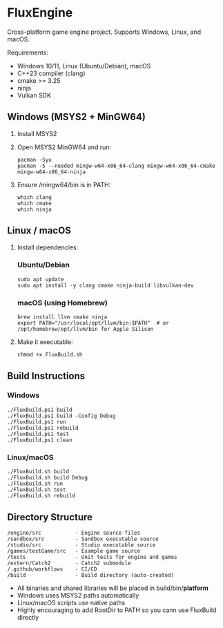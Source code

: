 # FluxEngine

Cross-platform game engine project. Supports Windows, Linux, and macOS.

Requirements:

- Windows 10/11, Linux (Ubuntu/Debian), macOS
- C++23 compiler (clang)
- cmake >= 3.25
- ninja
- Vulkan SDK

## Windows (MSYS2 + MinGW64)

1. Install MSYS2

2. Open MSYS2 MinGW64 and run:

    ```batch
    pacman -Syu
    pacman -S --needed mingw-w64-x86_64-clang mingw-w64-x86_64-cmake mingw-w64-x86_64-ninja
    ```

3. Ensure /mingw64/bin is in PATH:

    ```batch
    which clang
    which cmake
    which ninja
    ```

## Linux / macOS

1. Install dependencies:

   ### Ubuntu/Debian

    ```batch
    sudo apt update
    sudo apt install -y clang cmake ninja-build libvulkan-dev
    ```

   ### macOS (using Homebrew)

    ```batch
    brew install llvm cmake ninja
    export PATH="/usr/local/opt/llvm/bin:$PATH"  # or /opt/homebrew/opt/llvm/bin for Apple Silicon
    ```

2. Make it executable:

    ```batch
    chmod +x FluxBuild.sh
    ```

## Build Instructions

### Windows

```batch
./FluxBuild.ps1 build
./FluxBuild.ps1 build -Config Debug
./FluxBuild.ps1 run
./FluxBuild.ps1 rebuild
./FluxBuild.ps1 test
./FluxBuild.ps1 clean
```

### Linux/macOS

```batch
./FluxBuild.sh build
./FluxBuild.sh build Debug
./FluxBuild.sh run
./FluxBuild.sh test
./FluxBuild.sh rebuild
```

## Directory Structure

```batch
/engine/src           - Engine source files
/sandbox/src          - Sandbox executable source
/studio/src           - Studio executable source
/games/testGame/src   - Example game source
/tests                - Unit tests for engine and games
/extern/Catch2        - Catch2 submodule
/.github/workflows    - CI/CD
/build                - Build directory (auto-created)
```

- All binaries and shared libraries will be placed in build/bin/**platform**
- Windows uses MSYS2 paths automatically
- Linux/macOS scripts use native paths
- Highly encouraging to add RootDir to PATH so you cann use FluxBuild directly
